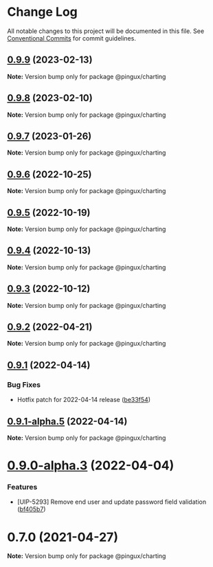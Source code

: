 # Change Log

All notable changes to this project will be documented in this file.
See [Conventional Commits](https://conventionalcommits.org) for commit guidelines.

## [0.9.9](https://gitlab.corp.pingidentity.com/ux/pingux/compare/@pingux/charting@0.9.8...@pingux/charting@0.9.9) (2023-02-13)

**Note:** Version bump only for package @pingux/charting





## [0.9.8](https://gitlab.corp.pingidentity.com/ux/pingux/compare/@pingux/charting@0.9.7...@pingux/charting@0.9.8) (2023-02-10)

**Note:** Version bump only for package @pingux/charting





## [0.9.7](https://gitlab.corp.pingidentity.com/ux/pingux/compare/@pingux/charting@0.9.6...@pingux/charting@0.9.7) (2023-01-26)

**Note:** Version bump only for package @pingux/charting





## [0.9.6](https://gitlab.corp.pingidentity.com/ux/pingux/compare/@pingux/charting@0.9.5...@pingux/charting@0.9.6) (2022-10-25)

**Note:** Version bump only for package @pingux/charting





## [0.9.5](https://gitlab.corp.pingidentity.com/ux/pingux/compare/@pingux/charting@0.9.4...@pingux/charting@0.9.5) (2022-10-19)

**Note:** Version bump only for package @pingux/charting





## [0.9.4](https://gitlab.corp.pingidentity.com/ux/pingux/compare/@pingux/charting@0.9.3...@pingux/charting@0.9.4) (2022-10-13)

**Note:** Version bump only for package @pingux/charting





## [0.9.3](https://gitlab.corp.pingidentity.com/ux/pingux/compare/@pingux/charting@0.9.2...@pingux/charting@0.9.3) (2022-10-12)

**Note:** Version bump only for package @pingux/charting





## [0.9.2](https://gitlab.corp.pingidentity.com/ux/pingux/compare/@pingux/charting@0.9.1...@pingux/charting@0.9.2) (2022-04-21)

**Note:** Version bump only for package @pingux/charting





## [0.9.1](https://gitlab.corp.pingidentity.com/ux/pingux/compare/@pingux/charting@0.9.1-alpha.5...@pingux/charting@0.9.1) (2022-04-14)


### Bug Fixes

* Hotfix patch for 2022-04-14 release ([be33f54](https://gitlab.corp.pingidentity.com/ux/pingux/commit/be33f5434620f4275df91cc5ecdc15985364666d))





## [0.9.1-alpha.5](https://gitlab.corp.pingidentity.com/ux/pingux/compare/@pingux/charting@0.9.0-alpha.3...@pingux/charting@0.9.1-alpha.5) (2022-04-14)

**Note:** Version bump only for package @pingux/charting





# [0.9.0-alpha.3](https://gitlab.corp.pingidentity.com/ux/pingux/compare/@pingux/charting@0.8.0...@pingux/charting@0.9.0-alpha.3) (2022-04-04)


### Features

* [UIP-5293] Remove end user and update password field validation ([bf405b7](https://gitlab.corp.pingidentity.com/ux/pingux/commit/bf405b7de571be4e0760981f4ddbdacb4a379a0f))





# 0.7.0 (2021-04-27)

**Note:** Version bump only for package @pingux/charting
